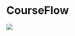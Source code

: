 # CourseFlow
<div><img src="https://github.com/Marlon1337s/CourseFlow/database/DiagramaEER.pdf"/></div>

